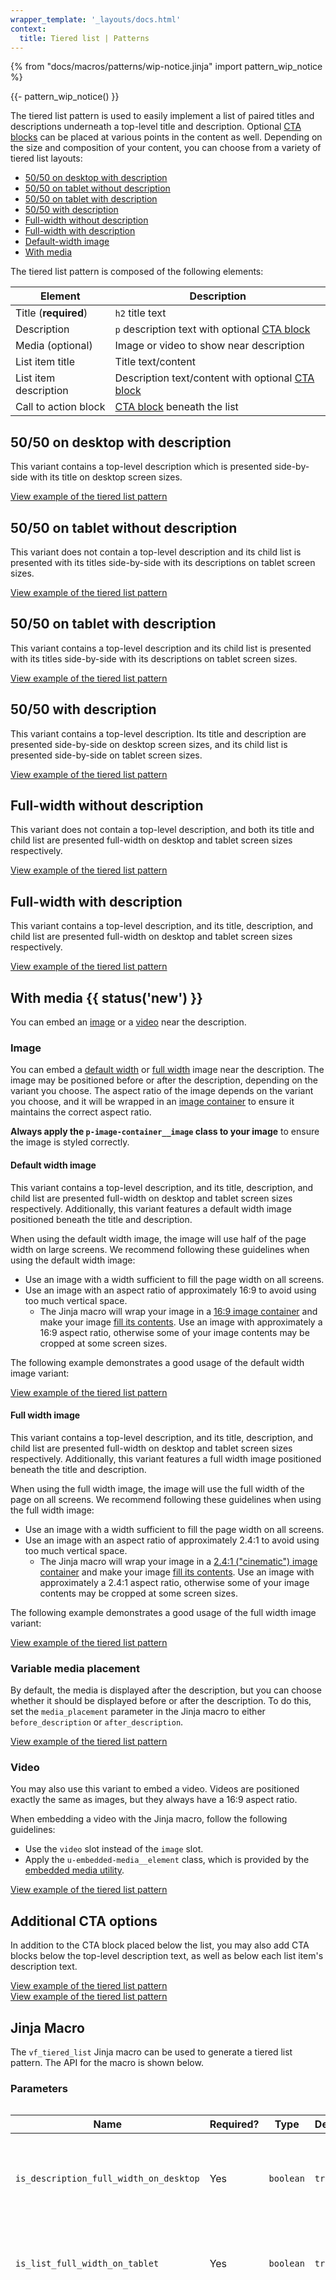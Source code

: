 ```yaml
---
wrapper_template: '_layouts/docs.html'
context:
  title: Tiered list | Patterns
---
```


{% from "docs/macros/patterns/wip-notice.jinja" import pattern_wip_notice %}

{{- pattern_wip_notice() }}

The tiered list pattern is used to easily implement a list of paired titles and
descriptions underneath a top-level title and description. Optional [CTA
blocks](/docs/patterns/cta-block) can be placed at various points in the content
as well. Depending on the size and composition of your content, you can choose
from a variety of tiered list layouts:

- [50/50 on desktop with description](#5050-on-desktop-with-description)
- [50/50 on tablet without description](#5050-on-tablet-without-description)
- [50/50 on tablet with description](#5050-on-tablet-with-description)
- [50/50 with description](#5050-with-description)
- [Full-width without description](#full-width-without-description)
- [Full-width with description](#full-width-with-description)
- [Default-width image](#full-width-with-description)
- [With media](#with-media-new)

The tiered list pattern is composed of the following elements:

| Element               | Description                                                                         |
| --------------------- | ----------------------------------------------------------------------------------- |
| Title (**required**)  | <code>h2</code> title text                                                          |
| Description           | <code>p</code> description text with optional [CTA block](/docs/patterns/cta-block) |
| Media (optional)      | Image or video to show near description                                             |
| List item title       | Title text/content                                                                  |
| List item description | Description text/content with optional [CTA block](/docs/patterns/cta-block)        |
| Call to action block  | [CTA block](/docs/patterns/cta-block) beneath the list                              |

## 50/50 on desktop with description

This variant contains a top-level description which is presented side-by-side
with its title on desktop screen sizes.

<div class="embedded-example"><a href="/docs/examples/patterns/tiered-list/50-50-desktop-with-description/" class="js-example" data-lang="jinja">
View example of the tiered list pattern
</a></div>

## 50/50 on tablet without description

This variant does not contain a top-level description and its child list is
presented with its titles side-by-side with its descriptions on tablet screen
sizes.

<div class="embedded-example"><a href="/docs/examples/patterns/tiered-list/50-50-tablet-without-description/" class="js-example" data-lang="jinja">
View example of the tiered list pattern
</a></div>

## 50/50 on tablet with description

This variant contains a top-level description and its child list is presented
with its titles side-by-side with its descriptions on tablet screen sizes.

<div class="embedded-example"><a href="/docs/examples/patterns/tiered-list/50-50-tablet-with-description/" class="js-example" data-lang="jinja">
View example of the tiered list pattern
</a></div>

## 50/50 with description

This variant contains a top-level description. Its title and description are
presented side-by-side on desktop screen sizes, and its child list is presented
side-by-side on tablet screen sizes.

<div class="embedded-example"><a href="/docs/examples/patterns/tiered-list/50-50-with-description/" class="js-example" data-lang="jinja">
View example of the tiered list pattern
</a></div>

## Full-width without description

This variant does not contain a top-level description, and both its title and
child list are presented full-width on desktop and tablet screen sizes
respectively.

<div class="embedded-example"><a href="/docs/examples/patterns/tiered-list/full-width-without-description/" class="js-example" data-lang="jinja">
View example of the tiered list pattern
</a></div>

## Full-width with description

This variant contains a top-level description, and its title, description, and
child list are presented full-width on desktop and tablet screen sizes
respectively.

<div class="embedded-example"><a href="/docs/examples/patterns/tiered-list/full-width-with-description/" class="js-example" data-lang="jinja">
View example of the tiered list pattern
</a></div>

## With media {{ status('new') }}

You can embed an [image](#image) or a [video](#video) near the description.

### Image

You can embed a [default width](#default-width-image) or [full width](#full-width-image) image near the description.
The image may be positioned before or after the description, depending on the variant you choose.
The aspect ratio of the image depends on the variant you choose, and it will be wrapped in an [image container](/docs/patterns/images#image-container-with-aspect-ratio) to ensure it maintains the correct aspect ratio.

**Always apply the `p-image-container__image` class to your image** to ensure the image is styled correctly.

#### Default width image

This variant contains a top-level description, and its title, description, and
child list are presented full-width on desktop and tablet screen sizes
respectively. Additionally, this variant features a default width image positioned beneath the title and description.

When using the default width image, the image will use half of the page width on large screens.
We recommend following these guidelines when using the default width image:

- Use an image with a width sufficient to fill the page width on all screens.
- Use an image with an aspect ratio of approximately 16:9 to avoid using too much vertical space.
  - The Jinja macro will wrap your image in
    a [16:9 image container](/docs/patterns/images#image-container-with-aspect-ratio) and make your
    image [fill its contents](/docs/patterns/images#cover-image). Use an image with approximately a 16:9 aspect ratio,
    otherwise some of your image contents may be cropped at some screen sizes.

The following example demonstrates a good usage of the default width image variant:

<div class="embedded-example"><a href="/docs/examples/patterns/tiered-list/50-50-tablet-with-description-with-default-width-image" class="js-example" data-lang="jinja">
View example of the tiered list pattern
</a></div>

#### Full width image

This variant contains a top-level description, and its title, description, and
child list are presented full-width on desktop and tablet screen sizes
respectively. Additionally, this variant features a full width image positioned beneath the title and description.

When using the full width image, the image will use the full width of the page on all screens.
We recommend following these guidelines when using the full width image:

- Use an image with a width sufficient to fill the page width on all screens.
- Use an image with an aspect ratio of approximately 2.4:1 to avoid using too much vertical space.
  - The Jinja macro will wrap your image in
    a [2.4:1 ("cinematic") image container](/docs/patterns/images#image-container-with-aspect-ratio) and make your
    image [fill its contents](/docs/patterns/images#cover-image). Use an image with approximately a 2.4:1 aspect
    ratio, otherwise some of your image contents may be cropped at some screen sizes.

The following example demonstrates a good usage of the full width image variant:

<div class="embedded-example"><a href="/docs/examples/patterns/tiered-list/50-50-tablet-with-description-with-full-width-image" class="js-example" data-lang="jinja">
View example of the tiered list pattern
</a></div>

### Variable media placement

By default, the media is displayed after the description, but you can choose whether it should be displayed before or after the description.
To do this, set the `media_placement` parameter in the Jinja macro to either `before_description` or `after_description`.

<div class="embedded-example"><a href="/docs/examples/patterns/tiered-list/50-50-tablet-with-description-with-default-width-image-before-description" class="js-example" data-lang="jinja">
View example of the tiered list pattern
</a></div>

### Video

You may also use this variant to embed a video. Videos are positioned exactly the same as images, but they always have a
16:9 aspect ratio.

When embedding a video with the Jinja macro, follow the following guidelines:

- Use the `video` slot instead of the `image` slot.
- Apply the `u-embedded-media__element` class, which is provided by the [embedded media utility](/docs/utilities/embedded-media).

<div class="embedded-example"><a href="/docs/examples/patterns/tiered-list/video/" class="js-example" data-lang="jinja">
View example of the tiered list pattern
</a></div>

## Additional CTA options

In addition to the CTA block placed below the list, you may also add CTA blocks
below the top-level description text, as well as below each list item's
description text.

<div class="embedded-example"><a href="/docs/examples/patterns/tiered-list/50-50-desktop-with-description-cta/" class="js-example" data-lang="jinja">
View example of the tiered list pattern
</a></div>

<div class="embedded-example"><a href="/docs/examples/patterns/tiered-list/50-50-desktop-with-list-item-cta/" class="js-example" data-lang="jinja">
View example of the tiered list pattern
</a></div>

## Jinja Macro

The `vf_tiered_list` Jinja macro can be used to generate a tiered list pattern. The API for the macro is shown below.

### Parameters

<div style="overflow: auto;">
  <table>
    <thead>
      <tr>
        <th style="width: 220px;">Name</th>
        <th style="width: 160px;">Required?</th>
        <th style="width: 160px;">Type</th>
        <th style="width: 160px;">Default</th>
        <th style="width: 250px;">Description</th>
      </tr>
    </thead>
    <tbody>
      <tr>
        <td>
          <code>is_description_full_width_on_desktop</code>
        </td>
        <td>
          Yes
        </td>
        <td>
          <code>boolean</code>
        </td>
        <td>
          <code>true</code>
        </td>
        <td>
          Whether the description element should be full-width on desktop
        </td>
      </tr>
      <tr>
        <td>
          <code>is_list_full_width_on_tablet</code>
        </td>
        <td>
          Yes
        </td>
        <td>
          <code>boolean</code>
        </td>
        <td>
          <code>true</code>
        </td>
        <td>
          Whether the list element should be full-width on tablet
        </td>
      </tr>
      <tr>
        <td>
          <code>is_media_full_width</code>
        </td>
        <td>
          No
        </td>
        <td>
          <code>boolean</code>
        </td>
        <td>
          <code>false</code>
        </td>
        <td>
          Whether the media should be full-width and displayed in its own row.<br/>
          If the media is a full-width image, a <a href="/docs/patterns/images#image-container-with-aspect-ratio">cinematic (2.4:1 aspect ratio) image container</a> will wrap your image.<br/>
          If the media is a default-width image, a <a href="/docs/patterns/images#image-container-with-aspect-ratio">16:9 image container</a> will wrap your image.<br/>
          If you use the <code>video</code> slot, this parameter will affect the positioning of the video, but will not change its aspect ratio. Videos are always 16:9.
        </td>
      </tr>
    </tbody>
  </table>
</div>

### Slots

<div style="overflow: auto;">
  <table>
    <thead>
      <tr>
        <th style="width: 220px;">Name</th>
        <th style="width: 160px;">Required?</th>
        <th style="width: 250px;">Description</th>
      </tr>
    </thead>
    <tbody>
      <tr>
        <td>
          <code>title</code>
        </td>
        <td>
          Yes
        </td>
        <td>
          Title sentence displayed at the top of the pattern
        </td>
      </tr>
      <tr>
        <td>
          <code>image</code>
        </td>
        <td>
          No
        </td>
        <td>
          Image to display near the description.<br/>
          Must have the class <code><a href="/docs/patterns/images">p-image-container__image</a></code>.<br/>
          If the <code>video</code> slot is used, this slot will be ignored.
        </td>
      </tr>
      <tr>
        <td>
          <code>video</code>
        </td>
        <td>
          No
        </td>
        <td>
          Video to display near the description.<br/>
          Must have the class <code><a href="/docs/utilities/embedded-media">u-embedded-media__element</a></code>.<br/>
          Takes precedence over the <code>image</code> slot, so if both are used, the <code>video</code> will be displayed instead of the <code>image</code>.
        </td>
      </tr>
      <tr>
        <td>
          <code>description</code>
        </td>
        <td>
          No
        </td>
        <td>
          Description paragraph displayed below the title
        </td>
      </tr>
      <tr>
        <td>
          <code>list_item_title_[1-25]</code>
        </td>
        <td>
          Yes, at least 1
        </td>
        <td>
          Title element of each child list item; max of 25
        </td>
      </tr>
      <tr>
        <td>
          <code>list_item_description_[1-25]</code>
        </td>
        <td>
          Yes, at least 1
        </td>
        <td>
          Description element of each child list item; max of 25
        </td>
      </tr>
      <tr>
        <td>
          <code>cta</code>
        </td>
        <td>
          No
        </td>
        <td>
          Contents of a <a href="/docs/patterns/cta-block">CTA block</a> at the
          bottom of the pattern
        </td>
      </tr>
    </tbody>
  </table>
</div>

## Import

### Jinja Macro

To import the Tiered List Jinja macro, copy the following import statement into
your Jinja template:

```jinja
{% raw -%}
{% from "_macros/vf_tiered-list.jinja" import vf_tiered_list %}
{%- endraw -%}
```

View the [building with Jinja macros guide](/docs/building-vanilla#jinja-macros)
for macro installation instructions.

Since Patterns leverage many other parts of Vanilla in their composition and
content, we recommend [importing the entirety of Vanilla](/docs#install) for
full support.
